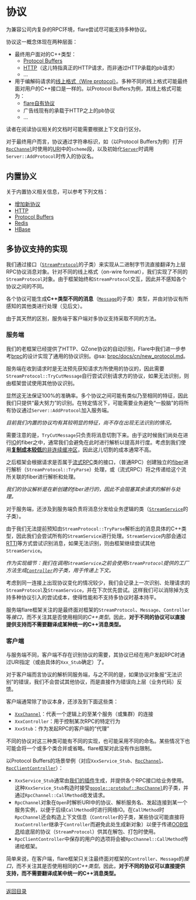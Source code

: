 # 协议

为兼容公司内复杂的RPC环境，flare尝试尽可能支持多种协议。

协议这一概念体现在两种层面：

- 最终用户面对的C++类型：
  - [Protocol Buffers](protocol/protocol-buffers.md)
  - [HTTP](protocol/http.md)（这儿特指真正的HTTP请求，而非通过HTTP承载的pb请求）
  - ...
- 用于编解码请求的[线上格式（Wire protocol）](https://en.wikipedia.org/wiki/Wire_protocol)。多种不同的线上格式可能最终面对用户的C++接口是一样的。以Protocol Buffers为例，其线上格式可能为：
  - [flare自有协议](protocol/protocol-buffers.md)
  - 广告线现有的承载于HTTP之上的pb协议
  - ...

读者在阅读协议相关的文档时可能需要根据上下文自行区分。

对于最终用户而言，协议通过字符串标识，如（以Protocol Buffers为例）打开[`RpcChannel`](../rpc/rpc_channel.h)时使用的[URI](https://en.wikipedia.org/wiki/Uniform_Resource_Identifier)中的`scheme`段，以及初始化[`Server`](../rpc/server.h)时调用`Server::AddProtocol`时传入的协议名。

## 内置协义

关于内置协义相关信息，可以参考下列文档：

- [增加新协议](protocol/new.md)
- [HTTP](protocol/http.md)
- [Protocol Buffers](protocol/protocol-buffers.md)
- [Redis](protocol/redis.md)
- [HBase](protocol/hbase.md)

## 多协议支持的实现

我们通过接口（[`StreamProtocol`](../rpc/protocol/stream_protocol.h)的子类）来实现从二进制字节流直接翻译为上层RPC协议消息对象。针对不同的线上格式（on-wire format），我们实现了不同的`StreamProtocol`对象。由于框架始终和`StreamProtocol`交互，因此并不感知各个协议之间的不同。

各个协议可能生成**C++类型不同的消息**（[`Message`](../rpc/protocol/message.h)的子类）类型，并由对协议有所感知的其他类进行处理（见后文）。

由于其天然的区别，服务端于客户端对多协议支持采取不同的方法。

### 服务端

我们的老框架已经提供了HTTP、QZone协议的自动识别，Flare中我们进一步参考[brpc](https://github.com/apache/incubator-brpc)的设计实现了通用的协议识别。@sa: [brpc/docs/cn/new_protocol.md](https://github.com/apache/incubator-brpc/blob/master/docs/cn/new_protocol.md)。

服务端在收到请求时是无法预先获知请求方所使用的协议的，因此需要`StreamProtocol::TryCutMessage`自行尝试识别请求方的协议，如果无法识别，则由框架尝试使用其他协议识别。

显然这无法保证100%的准确率。多个协议之间可能有类似乃至相同的特征，因此我们只提供“最大努力”的识别。在特定情况下，可能需要业务避免“一股脑”的将所有协议通过`Server::AddProtocol`加入服务端。

*目前我们内置的协议均有其较明显的特征，尚不存在出现无法识别的情况。*

需要注意的是，`TryCutMessage`只负责将消息切割下来。由于这时候我们尚处在进行[IO](io.md)的fiber之中，通常我们会避免在此时进行解析以提高并行度。考虑到我们使用[**复制成本较低**的非连续缓冲区](io.md)，因此这儿切割的成本通常不高。

之后框架会根据请求是否属于[流式RPC](streaming-rpc.md)类的接口，（普通RPC）创建独立的[fiber](fiber.md)进行解析（`StreamProtocol::TryParse`）处理，或（流式RPC）将之传递给这个流所关联的fiber进行解析和处理。

*我们的协议解析是在新创建的fiber进行的，因此不会阻塞其余请求的解析与处理。*

对于服务端，还涉及到服务端负责将消息分发给业务逻辑的类（[`StreamService`](../rpc/protocol/stream_service.h)的子类）。

由于我们无法提前预知由`StreamProtocol::TryParse`解析出的消息具体的C++类型，因此我们会尝试所有的`StreamService`进行处理。`StreamService`内部会通过[RTTI](https://en.wikipedia.org/wiki/Run-time_type_information)等方式尝试识别消息，如果无法识别，则由框架继续尝试其他`StreamService`。

*作为实现细节：我们在调用`StreamService`之前会使用`StreamProtocol`提供的工厂方法生成[`Controller`](../rpc/protocol/controller.h)的子类，用于传递上下文。*

考虑到同一连接上出现协议变化的情况较少，我们会记录上一次识别、处理请求的`StreamProtocol`及`StreamService`，并在下次优先尝试。这样我们可以消除掉为支持多种协议引入的尝试成本，使得性能和不支持多协议时基本持平。

服务端flare框架关注的是最终面对框架的`StreamProtocol`、`Message`、`Controller`等*接口*，而不关注其是否使用相同的*C++类型*。因此，**对于不同的协议可以直接提供支持而不需要翻译成某种统一的C++消息类型。**

### 客户端

与服务端不同，客户端不存在识别协议的需要，其协议已经在用户发起RPC时通过URI指定（或由具体的`Xxx_Stub`确定）了。

对于客户端而言协议的解析同服务端，与之不同的是，如果协议对象报“无法识别”的错误，我们不会尝试其他协议，而是直接作为错误向上层（业务代码）反馈。

客户端通常除了协议本身，还涉及到下面这些类：

- [`XxxChannel`](channel.md)：代表一个逻辑上的至某个服务（或集群）的连接
- `XxxController`：用于控制某次RPC的特定行为
- `XxxStub`：作为发起RPC的客户端的“代理”

不同的协议对这三种类可能有不同的实现，也可能采用不同的命名。某些情况下也可能会将一个或多个类合并或省略。flare框架对此没有作出限制。

以Protocol Buffers的场景举例（对应`XxxService_Stub`、[`RpcChannel`](../rpc/rpc_channel.h)、[`RpcClientController`](../rpc/rpc_client_controller.h)）：

- `XxxService_Stub`通常由[我们的插件](pb-plugin.md)生成，并提供各个RPC接口给业务使用。这种`XxxService_Stub`构造时接受[`google::protobuf::RpcChannel`](https://developers.google.com/protocol-buffers/docs/reference/cpp/google.protobuf.service)的子类，并通过`RpcChannel::CallMethod`收发请求。
- `RpcChannel`对象在`Open`时解析URI中的协议、解析服务名、发起连接到某一个服务实例，以便于后续`CallMethod`时进行网络IO。在`CallMethod`时`RpcChannel`还会构造上下文信息（`Controller`的子类，某些协议可能直接将`XxxController`继承于`Controller`而避免此处生成新对象）以便于传递[OOB信息](https://en.wikipedia.org/wiki/Out-of-band_data)给底层的协议（`StreamProtocol`）供其在解包、打包时使用。
- `RpcClientController`中保存的用户的选项将会被`RpcChannel::CallMethod`传递给框架。

简单来说，在客户端，flare框架只关注最终面对框架的`Controller`、`Message`的*接口*，而不关注其是否使用相同的*C++类型*。因此，**对于不同的协议可以直接提供支持，而不需要翻译成某中统一的C++消息类型。**

---
[返回目录](README.md)

